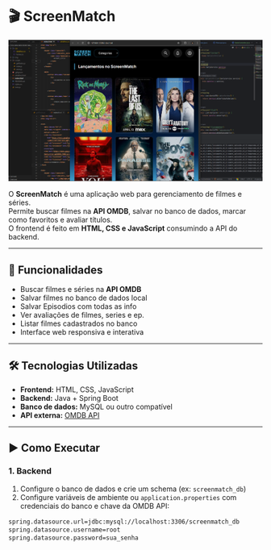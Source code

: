 # 🎬 ScreenMatch

![ScreenMatch](https://raw.githubusercontent.com/MartnsDev/Screenmatch-Web/main/Screenmatch.png)

O **ScreenMatch** é uma aplicação web para gerenciamento de filmes e séries.  
Permite buscar filmes na **API OMDB**, salvar no banco de dados, marcar como favoritos e avaliar títulos.  
O frontend é feito em **HTML, CSS e JavaScript** consumindo a API do backend.

---

## 📌 Funcionalidades

- Buscar filmes e séries na **API OMDB**  
- Salvar filmes no banco de dados local  
- Salvar Episodios com todas as info
- Ver avaliações de filmes, series e ep. 
- Listar filmes cadastrados no banco  
- Interface web responsiva e interativa  

---

## 🛠️ Tecnologias Utilizadas

- **Frontend:** HTML, CSS, JavaScript  
- **Backend:** Java + Spring Boot  
- **Banco de dados:** MySQL ou outro compatível  
- **API externa:** [OMDB API](http://www.omdbapi.com/)  

---

## ▶️ Como Executar

### 1. Backend

1. Configure o banco de dados e crie um schema (ex: `screenmatch_db`)  
2. Configure variáveis de ambiente ou `application.properties` com credenciais do banco e chave da OMDB API:

```properties
spring.datasource.url=jdbc:mysql://localhost:3306/screenmatch_db
spring.datasource.username=root
spring.datasource.password=sua_senha
```
